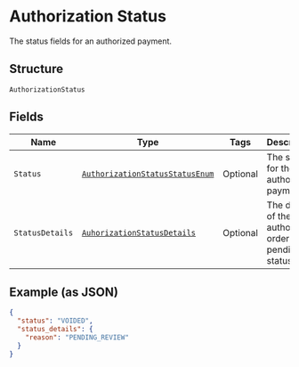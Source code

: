 
# Authorization Status

The status fields for an authorized payment.

## Structure

`AuthorizationStatus`

## Fields

| Name | Type | Tags | Description | Getter | Setter |
|  --- | --- | --- | --- | --- | --- |
| `Status` | [`AuthorizationStatusStatusEnum`](../../doc/models/authorization-status-status-enum.md) | Optional | The status for the authorized payment. | AuthorizationStatusStatusEnum getStatus() | setStatus(AuthorizationStatusStatusEnum status) |
| `StatusDetails` | [`AuhorizationStatusDetails`](../../doc/models/auhorization-status-details.md) | Optional | The details of the authorized order pending status. | AuhorizationStatusDetails getStatusDetails() | setStatusDetails(AuhorizationStatusDetails statusDetails) |

## Example (as JSON)

```json
{
  "status": "VOIDED",
  "status_details": {
    "reason": "PENDING_REVIEW"
  }
}
```

